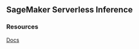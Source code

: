 ## SageMaker Serverless Inference

### Resources
[Docs](https://docs.aws.amazon.com/sagemaker/latest/dg/serverless-endpoints.html)
